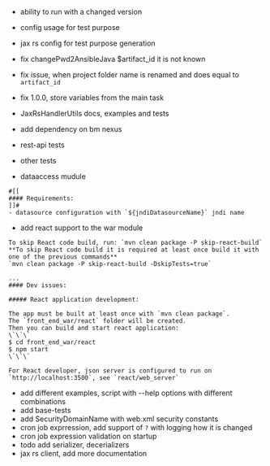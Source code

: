 - ability to run with a changed version
- config usage for test purpose
- jax rs config for test purpose generation

- fix changePwd2AnsibleJava $artifact_id it is not known
- fix issue, when project folder name is renamed and 
    does equal to `artifact_id`
    
- fix <version>1.0.0</version>, store variables from the main task
   
- JaxRsHandlerUtils docs, examples and tests
- add dependency on bm nexus
- rest-api tests
- other tests
- dataaccess mudule
```
#[[
#### Requirements: 
]]#
- datasource configuration with `${jndiDatasourceName}` jndi name
```
- add react support to the war module
```
To skip React code build, run: `mvn clean package -P skip-react-build`
**To skip React code build it is required at least once build it with one of the previous commands**
`mvn clean package -P skip-react-build -DskipTests=true`

...
#### Dev issues: 

##### React application development:

The app must be built at least once with `mvn clean package`. 
The `front_end_war/react` folder will be created.
Then you can build and start react application:
\`\`\`
$ cd front_end_war/react
$ npm start
\`\`\`

For React developer, json server is configured to run on `http://localhost:3500`, see `react/web_server`

```


- add different examples, script with --help options with different combinations
- add base-tests
- add SecurityDomainName with web.xml security constants
- cron job exprression, add support of `?` with logging how it is changed
- cron job expression validation on startup
- todo add serializer, decerializers
- jax rs client, add more documentation
